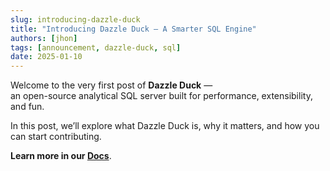```yaml
---
slug: introducing-dazzle-duck
title: "Introducing Dazzle Duck — A Smarter SQL Engine"
authors: [jhon]
tags: [announcement, dazzle-duck, sql]
date: 2025-01-10
---
```


Welcome to the very first post of **Dazzle Duck** —  
an open-source analytical SQL server built for performance, extensibility, and fun.

In this post, we’ll explore what Dazzle Duck is, why it matters, and how you can start contributing.

**Learn more in our [Docs](/docs/intro)**.
